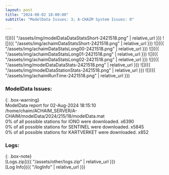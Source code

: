 ```yaml
---
layout: post
title: "2024-08-02 18:00:00"
subtitle: "ModelData Issues: 3; A-CHAIM System Issues: 0"

---
```


![]({{ "/assets/img/modelDataDataStatsShort-2421518.png" | relative_url }})
![]({{ "/assets/img/achaimDataStatsShort-2421518.png" | relative_url }})
![]({{ "/assets/img/achaimDataStatsLong00-2421518.png" | relative_url }})
![]({{ "/assets/img/achaimDataStatsLong01-2421518.png" | relative_url }})
![]({{ "/assets/img/achaimDataStatsLong02-2421518.png" | relative_url }})
![]({{ "/assets/img/modelDataDataStats-2421518.png" | relative_url }})
![]({{ "/assets/img/modelDataStationStats-2421518.png" | relative_url }})
![]({{ "/assets/img/achaimRunTime-2421518.png" | relative_url }})


### ModelData Issues:  
  
{: .box-warning}  
 ModelData report for 02-Aug-2024 18:15:10   
 /home/chaim/ACHAIM_SERVER/A-CHAIM/modelData/2024/215/18/modelData.mat   
 0% of all possible stations for IONO were downloaded. x6390   
 0% of all possible stations for SENTINEL were downloaded. x5845   
 0% of all possible stations for KARTVERKET were downloaded. x852   
  


### Logs:  
  
{: .box-note}  
[Logs.zip]({{ "/assets/other/logs.zip" | relative_url }})  
[Log Info]({{ "/logInfo" | relative_url }})  
